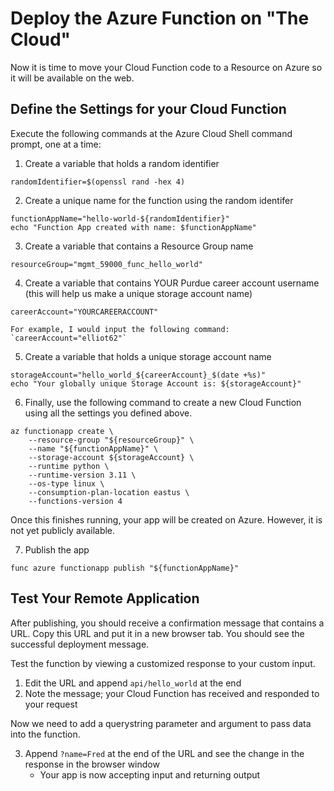 # Deploy the Azure Function on "The Cloud"

Now it is time to move your Cloud Function code to a Resource on Azure so it will be available on the web.

## Define the Settings for your Cloud Function
Execute the following commands at the Azure Cloud Shell command prompt, one at a time:

1. Create a variable that holds a random identifier
```
randomIdentifier=$(openssl rand -hex 4)
```
2. Create a unique name for the function using the random identifer
```
functionAppName="hello-world-${randomIdentifier}"
echo "Function App created with name: $functionAppName"
```
3. Create a variable that contains a Resource Group name
```
resourceGroup="mgmt_59000_func_hello_world"
```

4. Create a variable that contains YOUR Purdue career account username (this will help us make a unique storage account name)
```
careerAccount="YOURCAREERACCOUNT"
```
```{tip}
For example, I would input the following command:
`careerAccount="elliot62"`
```

5. Create a variable that holds a unique storage account name
```
storageAccount="hello_world_${careerAccount}_$(date +%s)"
echo "Your globally unique Storage Account is: ${storageAccount}"
```

6. Finally, use the following command to create a new Cloud Function using all the settings you defined above.
```
az functionapp create \
    --resource-group "${resourceGroup}" \
    --name "${functionAppName}" \
    --storage-account ${storageAccount} \
    --runtime python \
    --runtime-version 3.11 \
    --os-type linux \
    --consumption-plan-location eastus \
    --functions-version 4
```

Once this finishes running, your app will be created on Azure. However, it is not yet publicly available.

7. Publish the app
```
func azure functionapp publish "${functionAppName}"
```


## Test Your Remote Application

After publishing, you should receive a confirmation message that contains a URL. Copy this URL and put it in a new browser tab. You should see the successful deployment message.

Test the function by viewing a customized response to your custom input.

1. Edit the URL and append `api/hello_world` at the end
2. Note the message; your Cloud Function has received and responded to your request

Now we need to add a querystring parameter and argument to pass data into the function.

3. Append `?name=Fred` at the end of the URL and see the change in the response in the browser window
    * Your app is now accepting input and returning output